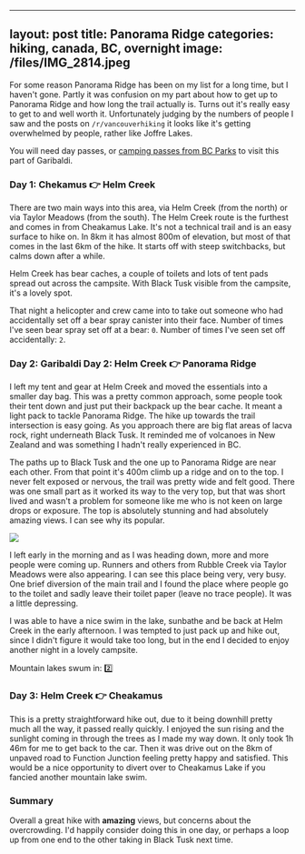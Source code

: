 
---
layout: post
title: Panorama Ridge
categories: hiking, canada, BC, overnight
image: /files/IMG_2814.jpeg
---

For some reason Panorama Ridge has been on my list for a long time, but I haven't gone. Partly it was confusion on my part about how to get up to Panorama Ridge and how long the trail actually is. Turns out it's really easy to get to and well worth it. Unfortunately judging by the numbers of people I saw and the posts on <code>/r/vancouverhiking</code> it looks like it's getting overwhelmed by people, rather like Joffre Lakes.

You will need day passes, or <a href="https://bcparks.ca/garibaldi-park/">camping passes from BC Parks</a> to visit this part of Garibaldi.

### Day 1: Chekamus 👉 Helm Creek

<div class="strava-embed-placeholder" data-embed-type="activity" data-embed-id="15684874430" data-style="standard" data-from-embed="false"></div><script src="https://strava-embeds.com/embed.js"></script>

There are two main ways into this area, via Helm Creek (from the north) or via Taylor Meadows (from the south). The Helm Creek route is the furthest and comes in from Cheakamus Lake. It's not a technical trail and is an easy surface to hike on. In 8km it has almost 800m of elevation, but most of that comes in the last 6km of the hike. It starts off with steep switchbacks, but calms down after a while.

Helm Creek has bear caches, a couple of toilets and lots of tent pads spread out across the campsite. With Black Tusk visible from the campsite, it's a lovely spot.

That night a helicopter and crew came into to take out someone who had accidentally set off a bear spray canister into their face. Number of times I've seen bear spray set off at a bear: <code>0</code>. Number of times I've seen set off accidentally: <code>2</code>.

### Day 2: Garibaldi Day 2: Helm Creek 👉 Panorama Ridge

<div class="strava-embed-placeholder" data-embed-type="activity" data-embed-id="15684943622" data-style="standard" data-from-embed="false"></div><script src="https://strava-embeds.com/embed.js"></script>

I left my tent and gear at Helm Creek and moved the essentials into a smaller day bag. This was a pretty common approach, some people took their tent down and just put their backpack up the bear cache. It meant a light pack to tackle Panorama Ridge. The hike up towards the trail intersection is easy going. As you approach there are big flat areas of lacva rock, right underneath Black Tusk. It reminded me of volcanoes in New Zealand and was something I hadn't really experienced in BC.

The paths up to Black Tusk and the one up to Panorama Ridge are near each other. From that point it's 400m climb up a ridge and on to the top. I never felt exposed or nervous, the trail was pretty wide and felt good. There was one small part as it worked its way to the very top, but that was short lived and wasn't a problem for someone like me who is not keen on large drops or exposure. The top is absolutely stunning and had absolutely amazing views. I can see why its popular.

<img src="/files/IMG_2814.jpeg" class="img-fluid">

I left early in the morning and as I was heading down, more and more people were coming up. Runners and others from Rubble Creek via Taylor Meadows were also appearing. I can see this place being very, very busy. One brief diversion of the main trail and I found the place where people go to the toilet and sadly leave their toilet paper (leave no trace people). It was a little depressing.

I was able to have a nice swim in the lake, sunbathe and be back at Helm Creek in the early afternoon. I was tempted to just pack up and hike out, since I didn't figure it would take too long, but in the end I decided to enjoy another night in a lovely campsite.

Mountain lakes swum in: 2️⃣

### Day 3: Helm Creek 👉 Cheakamus

<div class="strava-embed-placeholder" data-embed-type="activity" data-embed-id="15684943044" data-style="standard" data-from-embed="false"></div><script src="https://strava-embeds.com/embed.js"></script>

This is a pretty straightforward hike out, due to it being downhill pretty much all the way, it passed really quickly. I enjoyed the sun rising and the sunlight coming in through the trees as I made my way down. It only took 1h 46m for me to get back to the car. Then it was drive out on the 8km of unpaved road to Function Junction feeling pretty happy and satisfied. This would be a nice opportunity to divert over to Cheakamus Lake if you fancied another mountain lake swim.

### Summary

Overall a great hike with **amazing** views, but concerns about the overcrowding. I'd happily consider doing this in one day, or perhaps a loop up from one end to the other taking in Black Tusk next time.
